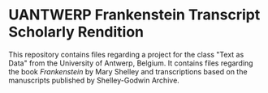 # UANTWERP Frankenstein Transcript Scholarly Rendition
This repository contains files regarding a project for the class "Text as Data" from the University of Antwerp, Belgium.
It contains files regarding the book *Frankenstein* by Mary Shelley and transcriptions based on the manuscripts published by Shelley-Godwin Archive.